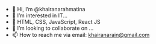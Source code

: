 - 👋 Hi, I’m @khairanarahmatina
- 👀 I’m interested in IT...
- 🌱 HTML, CSS, JavaScript, React JS
- 💞️ I’m looking to collaborate on ...
- 📫 How to reach me via email: khairanarain@gmail.com

<!---
phairanha/phairanha is a ✨ special ✨ repository because its `README.md` (this file) appears on your GitHub profile.
You can click the Preview link to take a look at your changes.
--->
